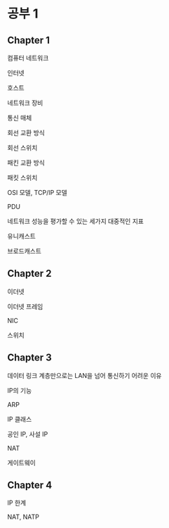 # 공부 1

## Chapter 1

컴퓨터 네트워크

인터넷

호스트

네트워크 장비

통신 매체

회선 교환 방식

회선 스위치

패킨 교환 방식

패킷 스위치

OSI 모델, TCP/IP 모델

PDU

네트워크 성능을 평가할 수 있는 세가지 대중적인 지표

유니캐스트

브로드캐스트

## Chapter 2

이더넷

이더넷 프레임

NIC

스위치

## Chapter 3

데이터 링크 계층만으로는 LAN을 넘어 통신하기 어려운 이유

IP의 기능

ARP

IP 클래스

공인 IP, 사설 IP

NAT

게이트웨이

## Chapter 4

IP 한계

NAT, NATP
